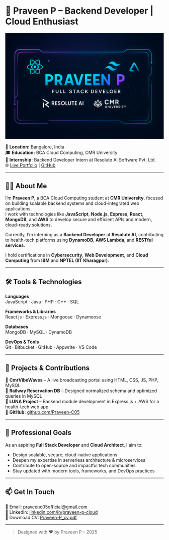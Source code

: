 
# 🚀 Praveen P – Backend Developer | Cloud Enthusiast

![Portfolio Banner](./public/projects/banner.png)

📍 **Location:** Bangalore, India  
🎓 **Education:** BCA Cloud Computing, CMR University  
💼 **Internship:** Backend Developer Intern at Resolute AI Software Pvt. Ltd.  
🌐 [Live Portfolio](https://praveen-p.vercel.app/) | [GitHub](https://github.com/Praveen-C05)

---

## 🧑‍💻 About Me

I’m **Praveen P**, a BCA Cloud Computing student at **CMR University**, focused on building scalable backend systems and cloud-integrated web applications.  
I work with technologies like **JavaScript**, **Node.js**, **Express**, **React**, **MongoDB**, and **AWS** to develop secure and efficient APIs and modern, cloud-ready solutions.

Currently, I’m interning as a **Backend Developer** at **Resolute AI**, contributing to health-tech platforms using **DynamoDB**, **AWS Lambda**, and **RESTful services**.

I hold certifications in **Cybersecurity**, **Web Development**, and **Cloud Computing** from **IBM** and **NPTEL (IIT Kharagpur)**.

---

## 🛠️ Tools & Technologies

**Languages**  
JavaScript · Java · PHP · C++ · SQL  

**Frameworks & Libraries**  
React.js · Express.js · Mongoose · Dynamoose  

**Databases**  
MongoDB · MySQL · DynamoDB  

**DevOps & Tools**  
Git · Bitbucket · GitHub · Appwrite · VS Code

---

## 📂 Projects & Contributions

🔴 **CmrVibeWaves** – A live broadcasting portal using HTML, CSS, JS, PHP, MySQL  
🚉 **Railway Reservation DB** – Designed normalized schema and optimized queries in MySQL  
🧠 **LUNA Project** – Backend module development in Express.js + AWS for a health-tech web app  
🔗 **GitHub:** [github.com/Praveen-C05](https://github.com/Praveen-C05)

---

## 🎯 Professional Goals

As an aspiring **Full Stack Developer** and **Cloud Architect**, I aim to:

- Design scalable, secure, cloud-native applications
- Deepen my expertise in serverless architecture & microservices
- Contribute to open-source and impactful tech communities
- Stay updated with modern tools, frameworks, and DevOps practices

---

## 📫 Get In Touch

📧 Email: praveenc05official@gmail.com  
🔗 LinkedIn: [linkedin.com/in/praveen-p-cloud](https://www.linkedin.com/in/praveen-p-cloud/)  
📁 Download CV: [Praveen-P_cv.pdf](./public/projects/PRAVEEN%20P_resume.pdf)


---

> Designed with ❤️ by Praveen P – 2025
